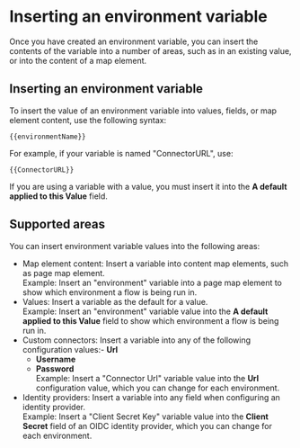 # Inserting an environment variable

<head>
  <meta name="guidename" content="Flow"/>
  <meta name="context" content="GUID-41ec9999-8d52-4d1e-8f65-ffaf6f59f296"/>
</head>


Once you have created an environment variable, you can insert the contents of the variable into a number of areas, such as in an existing value, or into the content of a map element.

## Inserting an environment variable

To insert the value of an environment variable into values, fields, or map element content, use the following syntax:

```
{{environmentName}}
```

For example, if your variable is named "ConnectorURL", use:

```
{{ConnectorURL}}
```

If you are using a variable with a value, you must insert it into the **A default applied to this Value** field.

## Supported areas

You can insert environment variable values into the following areas:

- Map element content: Insert a variable into content map elements, such as page map element.  
  Example: Insert an "environment" variable into a page map element to show which environment a flow is being run in.
- Values: Insert a variable as the default for a value.  
  Example: Insert an "environment" variable value into the **A default applied to this Value** field to show which environment a flow is being run in.
- Custom connectors: Insert a variable into any of the following configuration values:-   **Url**
   -   **Username**
   -   **Password**  
  Example: Insert a "Connector Url" variable value into the **Url** configuration value, which you can change for each environment.
- Identity providers: Insert a variable into any field when configuring an identity provider.   
  Example: Insert a "Client Secret Key" variable value into the **Client Secret** field of an OIDC identity provider, which you can change for each environment.

